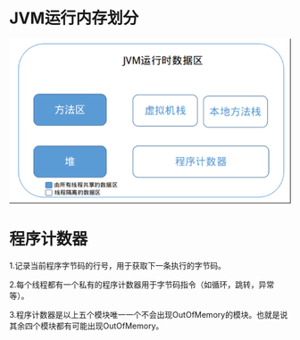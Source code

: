 # JVM运行内存划分
![](../phone/a.png)
# 程序计数器
1.记录当前程序字节码的行号，用于获取下一条执行的字节码。

2.每个线程都有一个私有的程序计数器用于字节码指令（如循环，跳转，异常等）。

3.程序计数器是以上五个模块唯一一个不会出现OutOfMemory的模块。也就是说其余四个模块都有可能出现OutOfMemory。